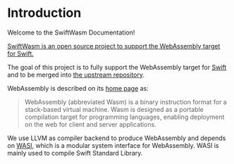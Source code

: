 # Introduction

Welcome to the SwiftWasm Documentation!

[SwiftWasm is an open source project to support the WebAssembly target for Swift.](https://github.com/swiftwasm)

The goal of this project is to fully support the WebAssembly target for [Swift](https://swift.org) and to be merged into [the upstream repository](https://github.com/apple/swift).

WebAssembly is described on its [home page](https://webassembly.org/) as:

> WebAssembly (abbreviated Wasm) is a binary instruction format for a stack-based virtual machine. Wasm is designed as a portable compilation target for programming languages, enabling deployment on the web for client and server applications.


We use LLVM as compiler backend to produce WebAssembly and depends on [WASI](https://wasi.dev), which is a modular system interface for WebAssembly. WASI is mainly used to compile Swift Standard Library.
